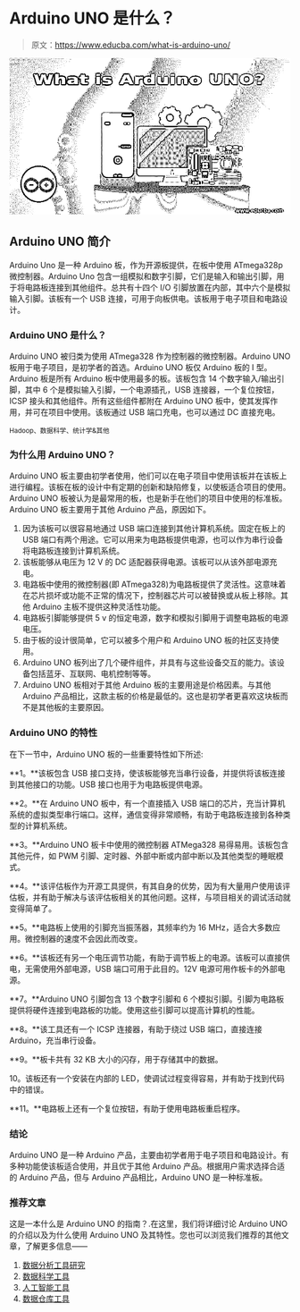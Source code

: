 # Arduino UNO 是什么？

> 原文：<https://www.educba.com/what-is-arduino-uno/>

![What is Arduino UNO?](img/329071f8e437af075ded4d3b708a8681.png)



## Arduino UNO 简介

Arduino Uno 是一种 Arduino 板，作为开源板提供，在板中使用 ATmega328p 微控制器。Arduino Uno 包含一组模拟和数字引脚，它们是输入和输出引脚，用于将电路板连接到其他组件。总共有十四个 I/O 引脚放置在内部，其中六个是模拟输入引脚。该板有一个 USB 连接，可用于向板供电。该板用于电子项目和电路设计。

### Arduino UNO 是什么？

Arduino UNO 被归类为使用 ATmega328 作为控制器的微控制器。Arduino UNO 板用于电子项目，是初学者的首选。Arduino UNO 板仅 Arduino 板的 I 型。Arduino 板是所有 Arduino 板中使用最多的板。该板包含 14 个数字输入/输出引脚，其中 6 个是模拟输入引脚，一个电源插孔，USB 连接器，一个复位按钮，ICSP 接头和其他组件。所有这些组件都附在 Arduino UNO 板中，使其发挥作用，并可在项目中使用。该板通过 USB 端口充电，也可以通过 DC 直接充电。

<small>Hadoop、数据科学、统计学&其他</small>

### 为什么用 Arduino UNO？

Arduino UNO 板主要由初学者使用，他们可以在电子项目中使用该板并在该板上进行编程。该板在板的设计中有定期的创新和缺陷修复，以使板适合项目的使用。Arduino UNO 板被认为是最常用的板，也是新手在他们的项目中使用的标准板。Arduino UNO 板主要用于其他 Arduino 产品，原因如下。

1.  因为该板可以很容易地通过 USB 端口连接到其他计算机系统。固定在板上的 USB 端口有两个用途。它可以用来为电路板提供电源，也可以作为串行设备将电路板连接到计算机系统。
2.  该板能够从电压为 12 V 的 DC 适配器获得电源。该板可以从该外部电源充电。
3.  电路板中使用的微控制器(即 ATmega328)为电路板提供了灵活性。这意味着在芯片损坏或功能不正常的情况下，控制器芯片可以被替换或从板上移除。其他 Arduino 主板不提供这种灵活性功能。
4.  电路板引脚能够提供 5 v 的恒定电源，数字和模拟引脚用于调整电路板的电源电压。
5.  由于板的设计很简单，它可以被多个用户和 Arduino UNO 板的社区支持使用。
6.  Arduino UNO 板列出了几个硬件组件，并具有与这些设备交互的能力。该设备包括蓝牙、互联网、电机控制等等。
7.  Arduino UNO 板相对于其他 Arduino 板的主要用途是价格因素。与其他 Arduino 产品相比，这款主板的价格是最低的。这也是初学者更喜欢这块板而不是其他板的主要原因。

### Arduino UNO 的特性

在下一节中，Arduino UNO 板的一些重要特性如下所述:

**1。**该板包含 USB 接口支持，使该板能够充当串行设备，并提供将该板连接到其他接口的功能。USB 接口也用于为电路板提供电源。

**2。**在 Arduino UNO 板中，有一个直接插入 USB 端口的芯片，充当计算机系统的虚拟类型串行端口。这样，通信变得非常顺畅，有助于电路板连接到各种类型的计算机系统。

**3。**Arduino UNO 板卡中使用的微控制器 ATMega328 易得易用。该板包含其他元件，如 PWM 引脚、定时器、外部中断或内部中断以及其他类型的睡眠模式。

**4。**该评估板作为开源工具提供，有其自身的优势，因为有大量用户使用该评估板，并有助于解决与该评估板相关的其他问题。这样，与项目相关的调试活动就变得简单了。

**5。**电路板上使用的引脚充当振荡器，其频率约为 16 MHz，适合大多数应用。微控制器的速度不会因此而改变。

**6。**该板还有另一个电压调节功能，有助于调节板上的电源。该板可以直接供电，无需使用外部电源，USB 端口可用于此目的。12V 电源可用作板卡的外部电源。

**7。**Arduino UNO 引脚包含 13 个数字引脚和 6 个模拟引脚。引脚为电路板提供将硬件连接到电路板的功能。使用这些引脚可以提高计算机的性能。

**8。**该工具还有一个 ICSP 连接器，有助于绕过 USB 端口，直接连接 Arduino，充当串行设备。

**9。**板卡共有 32 KB 大小的闪存，用于存储其中的数据。

10。该板还有一个安装在内部的 LED，使调试过程变得容易，并有助于找到代码中的错误。

**11。**电路板上还有一个复位按钮，有助于使用电路板重启程序。

### 结论

Arduino UNO 是一种 Arduino 产品，主要由初学者用于电子项目和电路设计。有多种功能使该板适合使用，并且优于其他 Arduino 产品。根据用户需求选择合适的 Arduino 产品，但与 Arduino 产品相比，Arduino UNO 是一种标准板。

### 推荐文章

这是一本什么是 Arduino UNO 的指南？.在这里，我们将详细讨论 Arduino UNO 的介绍以及为什么使用 Arduino UNO 及其特性。您也可以浏览我们推荐的其他文章，了解更多信息——

1.  [数据分析工具研究](https://www.educba.com/data-analysis-tools-for-research/)
2.  [数据科学工具](https://www.educba.com/data-science-tools/)
3.  [人工智能工具](https://www.educba.com/artificial-intelligence-tools/)
4.  [数据仓库工具](https://www.educba.com/data-warehouse-tools/)





